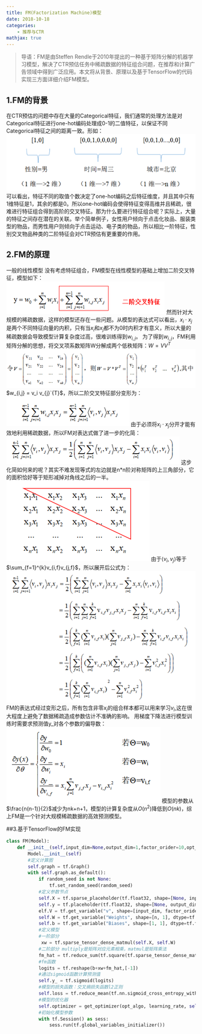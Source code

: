 ```yaml
---
title: FM(Factorization Machine)模型
date: 2018-10-18
categories:  
    - 推荐与CTR
mathjax: true
---
```

> 导语：FM是由Steffen Rendle于2010年提出的一种基于矩阵分解的机器学习模型，解决了CTR预估任务中稀疏数据的特征组合问题，在推荐和计算广告领域中得到广泛应用。本文将从背景、原理以及基于TensorFlow的代码实现三方面详细介绍FM模型。

## 1.FM的背景
在CTR预估的问题中存在大量的Categorical特征，我们通常的处理方法是对Categorical特征进行one-hot编码处理成0-1的二值特征，以保证不同Categorical特征之间的距离一致。形如：
![upload successful](/images/1018_pic1.PNG)
可以看出，特征不同的取值个数决定了one-hot编码之后特征维度，并且其中只有1维特征是1，其余的都是0。所以one-hot编码会使得特征变得高维并且稀疏，很难进行特征组合得到高阶的交叉特征。那为什么要进行特征组合呢？实际上，大量的特征之间存在潜在的关联。举个简单例子，女性用户倾向于点击化妆品、服装类型的物品，而男性用户则倾向于点击运动、电子类的物品，所以相比一阶特征，性别交叉物品种类的二阶特征会对CTR预估有更重要的作用。

<!--more-->

## 2.FM的原理
一般的线性模型 没有考虑特征组合，FM模型在线性模型的基础上增加二阶交叉特征，模型如下：
![upload successful](/images/1019_pic1.PNG)
然而针对大规模的稀疏数据，这样的模型还存在一些问题。从模型的表达式可以看出，$x_i\cdot x_j$是两个不同特征向量的内积，只有当$x_i$和$x_j$都不为0时内积才有意义，所以大量的稀疏数据会导致模型计算复杂度过高，很难训练得到$w_{i,j}$。
为了得到$w_{i,j}$，FM利用矩阵分解的思想，将交叉项系数矩阵W分解成两个低秩矩阵：$W=VV^T$
![upload successful](/images/1019_pic2.PNG)
$w_{i,j} = v_i v_{j}`{T}$，所以二阶交叉特征部分变形为：
![upload successful](/images/1019_pic3.PNG)
由于必须将$x_i\cdot x_j$分开才能有效地利用稀疏数据，所以FM对表达式做了进一步的化简：
![upload successful](/images/1019_pic4.PNG)
这步化简如何来的呢？其实不难发现等式的左边就是n*n阶对称矩阵的上三角部分，它的面积恰好等于矩形减掉对角线之后的一半。
![upload successful](/images/1019_pic5.PNG)
由于$\left< v_i,v_j \right>$等于$\sum_{f=1}^{k}v_{i,f}v_{j,f}$，所以展开后公式为：
![upload successful](/images/1019_pic6.PNG)
FM的表达式经过变形之后，所有包含非零$x_i$的组合样本都可以用来学习$v_i$,这在很大程度上避免了数据稀疏造成参数估计不准确的影响。
用梯度下降法进行模型训练时需要求预测值y_对各个参数的偏导数：
![upload successful](/images/1019_pic7.PNG)
模型的参数从$\frac{n(n-1)}{2}$减少为nk+n+1，模型的计算复杂度从$O \left( n^{2} \right)$降低到$O \left( nk \right)$，综上FM是一个针对大规模稀疏数据的高效预测模型。

##3.基于TensorFlow的FM实现
``` python
class FM(Model):
	def __init__(self,input_dim=None,output_dim=1,factor_orider=10,opt_algo='gd',learning_rate=le-2,l2_w=0,l2_v=0,random_seed=23):
		Model.__init__(self)	
	    #定义计算图
		self.graph = tf.Graph()
	 	with self.graph.as_default():
			if random_seed is not None:
				tf.set_random_seed(random_seed)
			#定义参数节点
			self.X = tf.sparse_placeholder(tf.float32, shape=[None, input_dim], name="X")
			self.y = tf.placeholder(tf.float32, shape=[None, output_dim], name="y")
			elf.V = tf.get_variable("v", shape=[input_dim, factor_orider], dtype=tf.float32, initializer=tf.truncated_normal_initializer(stddev=0.3))
			self.W = tf.get_variable("Weights", shape=[n, 1], dtype=tf.float32, initializer=tf.truncated_normal_initializer(stddev=0.3))
			self.b = tf.get_variable("Biases", shape=[1, 1], dtype=tf.float32, initializer=tf.zeros_initializer())
			#定义模型
			#一阶部分
			 xw = tf.sparse_tensor_dense_matmul(self.X, self.W)
			#二阶部分 multiply是矩阵对应元素相乘，matmul是矩阵乘法
			fm_hat = tf.reduce_sum(tf.square(tf.sparse_tensor_dense_matmul(self.X ,self.V)) - (tf.sparse_tensor_dense_matmul(tf.multiply(self.X,self.X), tf.multiply(self.V,self.V))), axis=1, keep_dims=True) / 2
			#fm函数
			logits = tf.reshape(b+xw+fm_hat,[-1])
			#通过sigmoid函数计算预测值
			self.y_ = tf.sigmoid(logits)
			#模型的损失函数：交叉熵损失函数l2正则
			self.loss = tf.reduce_mean(tf.nn.sigmoid_cross_entropy_with_logits(logits=logits, labels=self.y)) +l2_w * tf.nn.l2_loss(xw) + l2_v * tf.nn.l2_loss(xv)
			#模型的优化器
			self.optimizer = get_optimizer(opt_algo, learning_rate, self.loss)
			#初始化模型参数
			with tf.Session() as sess:
				sess.run(tf.global_variables_initializer())

```
